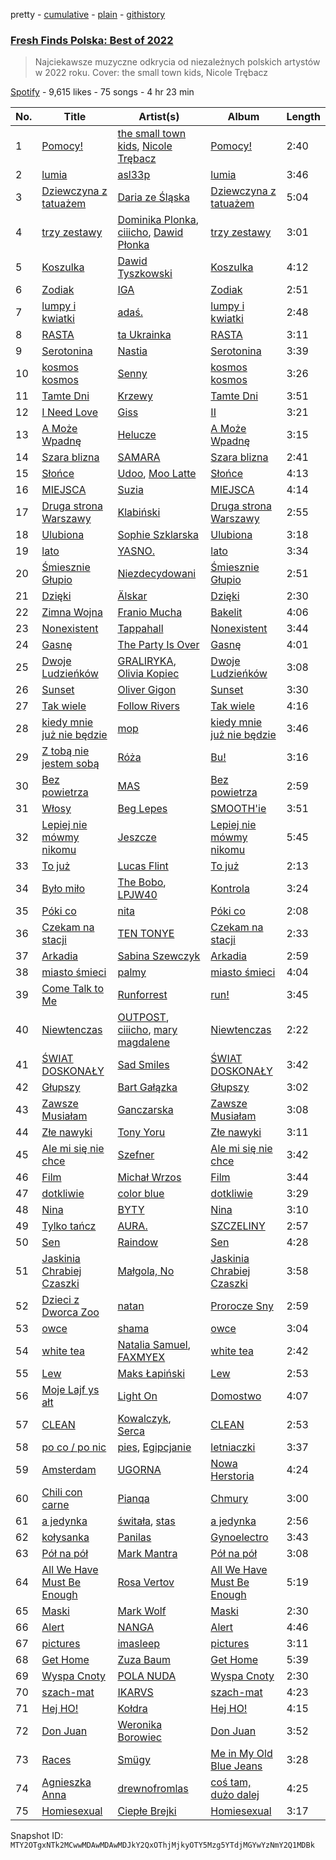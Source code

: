 pretty - [cumulative](/playlists/cumulative/37i9dQZF1DWTI0B69TStH2.md) - [plain](/playlists/plain/37i9dQZF1DWTI0B69TStH2) - [githistory](https://github.githistory.xyz/mackorone/spotify-playlist-archive/blob/main/playlists/plain/37i9dQZF1DWTI0B69TStH2)

### [Fresh Finds Polska: Best of 2022](https://open.spotify.com/playlist/37i9dQZF1DWTI0B69TStH2)

> Najciekawsze muzyczne odkrycia od niezależnych polskich artystów w 2022 roku\. Cover: the small town kids, Nicole Trębacz

[Spotify](https://open.spotify.com/user/spotify) - 9,615 likes - 75 songs - 4 hr 23 min

| No. | Title | Artist(s) | Album | Length |
|---|---|---|---|---|
| 1 | [Pomocy!](https://open.spotify.com/track/6UW2CRGHenB3BiwHzySdoe) | [the small town kids](https://open.spotify.com/artist/1cUvJtU1uL59tjCScnbUUk), [Nicole Trębacz](https://open.spotify.com/artist/0u0v2kVNfDCRjSlND4Od44) | [Pomocy!](https://open.spotify.com/album/2hJ54fdfdp2o1JvKbHxbG7) | 2:40 |
| 2 | [lumia](https://open.spotify.com/track/6e0Utt4uUWSGRAchpRHpEB) | [asl33p](https://open.spotify.com/artist/6lAdHrwad3QyDb70RvvM1g) | [lumia](https://open.spotify.com/album/3Yazqm1zJa4ydgFutZRXOU) | 3:46 |
| 3 | [Dziewczyna z tatuażem](https://open.spotify.com/track/2Vj7I6BgiUEsCOI2gZiY5Q) | [Daria ze Śląska](https://open.spotify.com/artist/4I27OgvXt7ILLX2AtbQHO2) | [Dziewczyna z tatuażem](https://open.spotify.com/album/4lk4BJI6KHPfgVW1Mb28Re) | 5:04 |
| 4 | [trzy zestawy](https://open.spotify.com/track/7vBpSqqX338PXOZqYI46XB) | [Dominika Plonka](https://open.spotify.com/artist/7CyMpvAC2CTnxaZVFh9aO8), [ciiicho](https://open.spotify.com/artist/0rQ5OCXcg33fZtgN6hv76Z), [Dawid Płonka](https://open.spotify.com/artist/6P8H6nSX040u58IuahsdvF) | [trzy zestawy](https://open.spotify.com/album/67FHY3kdtyOUEaAlnLK8EA) | 3:01 |
| 5 | [Koszulka](https://open.spotify.com/track/58GULPDRRkVUMm2AKaBEMm) | [Dawid Tyszkowski](https://open.spotify.com/artist/2Lp4rVUJ5ZRZfT8wkWF81K) | [Koszulka](https://open.spotify.com/album/0GY7Jpt1L0C891A5WdgUPe) | 4:12 |
| 6 | [Zodiak](https://open.spotify.com/track/7LE63LIKe0mjjPiI3bMiKp) | [IGA](https://open.spotify.com/artist/194PQAWwypriEsRab3Ly6D) | [Zodiak](https://open.spotify.com/album/2TmoiNAbvUzmgMSPYyWaOv) | 2:51 |
| 7 | [lumpy i kwiatki](https://open.spotify.com/track/7bDuI7rHDURAAFoCJNdygJ) | [adaś.](https://open.spotify.com/artist/63Zfzws3zct6H4L21p9WBT) | [lumpy i kwiatki](https://open.spotify.com/album/1VT40bWo45IfnvBLX3vf5T) | 2:48 |
| 8 | [RASTA](https://open.spotify.com/track/0eIGpaZ6HcS9k2Nt9nMnJJ) | [ta Ukrainka](https://open.spotify.com/artist/5kH7ZateqBrrUv6u6snhnp) | [RASTA](https://open.spotify.com/album/4DlPSU1YXt8zKWMgTaWoos) | 3:11 |
| 9 | [Serotonina](https://open.spotify.com/track/3jjmxo9s0yvH8MGjBhq5cF) | [Nastia](https://open.spotify.com/artist/6oIfNczfkOoCFHWIdRZO88) | [Serotonina](https://open.spotify.com/album/0IrfsOyThCDb4wwBhD69gv) | 3:39 |
| 10 | [kosmos kosmos](https://open.spotify.com/track/3F2GpNYpZEDWS2O53Ga0Z4) | [Senny](https://open.spotify.com/artist/1G9URp0t7Z45RhHHUdRo5P) | [kosmos kosmos](https://open.spotify.com/album/2wpBFlnxLxdFlmEYbth0Bl) | 3:26 |
| 11 | [Tamte Dni](https://open.spotify.com/track/2jgFTzyINVQvbR352yRjAM) | [Krzewy](https://open.spotify.com/artist/2O8src0gpcbKTe4kMPdvvg) | [Tamte Dni](https://open.spotify.com/album/2AKkXkmdts8cgaDNhC5DoG) | 3:51 |
| 12 | [I Need Love](https://open.spotify.com/track/3wwNfzLa3UPUc5dGARSaxZ) | [Giss](https://open.spotify.com/artist/52ioMEJSwM5Aix7sljlTes) | [II](https://open.spotify.com/album/2uIkIuAxk9Tb5ivfc6KxhD) | 3:21 |
| 13 | [A Może Wpadnę](https://open.spotify.com/track/7D7yDzorfaZkPRj8Orfh1k) | [Helucze](https://open.spotify.com/artist/0XhA1CcJoU4epYBf7HLbHr) | [A Może Wpadnę](https://open.spotify.com/album/2amEF0yxI0eYqyZNlnKcqp) | 3:15 |
| 14 | [Szara blizna](https://open.spotify.com/track/3nrD822coGjlwftEv876CI) | [SAMARA](https://open.spotify.com/artist/0H96zZshfKV7mq25xuyAWD) | [Szara blizna](https://open.spotify.com/album/7zosA8HMW25bF4VlnJhIzP) | 2:41 |
| 15 | [Słońce](https://open.spotify.com/track/2fxjOp42W4IL2EdHLa6QOb) | [Udoo](https://open.spotify.com/artist/4MCes2wLaA4tjXUpIdw2PE), [Moo Latte](https://open.spotify.com/artist/3gNjxcKLkMfZYKlLxn0O9F) | [Słońce](https://open.spotify.com/album/5i6q7sPlEGqvzP3IOtWYTb) | 4:13 |
| 16 | [MIEJSCA](https://open.spotify.com/track/5h90iokIq0iTutieNrW9u0) | [Suzia](https://open.spotify.com/artist/5nNtMnFVruYrc8I0TMozNi) | [MIEJSCA](https://open.spotify.com/album/1H3EJbA1rGWpevebFi8Q4w) | 4:14 |
| 17 | [Druga strona Warszawy](https://open.spotify.com/track/5wnWBOSkOcyuIXqODV0thZ) | [Klabiński](https://open.spotify.com/artist/63epGzUUDoo1MX6EkVpsh3) | [Druga strona Warszawy](https://open.spotify.com/album/28YQ4mEH6JWy5uta73Gv3D) | 2:55 |
| 18 | [Ulubiona](https://open.spotify.com/track/1282A6hIZhc8DVa6ie6OdC) | [Sophie Szklarska](https://open.spotify.com/artist/09GfElZ8wfFoJyaHNbSaan) | [Ulubiona](https://open.spotify.com/album/6zcsjKyDn9laklLBvdNax9) | 3:18 |
| 19 | [lato](https://open.spotify.com/track/3rwbDdUow669JBxrPOc17t) | [YASNO.](https://open.spotify.com/artist/5JeULU8rnukUiPQFAA8Q24) | [lato](https://open.spotify.com/album/6UAVS6tq1NXwbbB3GJUadZ) | 3:34 |
| 20 | [Śmiesznie Głupio](https://open.spotify.com/track/7CbRNbn4hiIu8HNNqpxwcj) | [Niezdecydowani](https://open.spotify.com/artist/368CM1oJRgXYf4DGaIogDD) | [Śmiesznie Głupio](https://open.spotify.com/album/4WawZf6UTqeDYKQ5dLgn4c) | 2:51 |
| 21 | [Dzięki](https://open.spotify.com/track/0MGYYHzoZwSqLUj7M2hapb) | [Älskar](https://open.spotify.com/artist/3IowoyLkVgVaXx2pF8KQeP) | [Dzięki](https://open.spotify.com/album/7vWgrRG6lQswTC58HgBHql) | 2:30 |
| 22 | [Zimna Wojna](https://open.spotify.com/track/29ycUnNRzzr0XPLA4s6k4K) | [Franio Mucha](https://open.spotify.com/artist/2l1ha2vETw02TOEdpepvEx) | [Bakelit](https://open.spotify.com/album/3HhUV1KRaftvkVWkZoaK9n) | 4:06 |
| 23 | [Nonexistent](https://open.spotify.com/track/1GRmVddppX4bjnReG9um8b) | [Tappahall](https://open.spotify.com/artist/3Ghzgg4CEzt9wNdNfKcndW) | [Nonexistent](https://open.spotify.com/album/5aSbykZgfxUhDJMJIuxjfT) | 3:44 |
| 24 | [Gasnę](https://open.spotify.com/track/2sG7E5K76wQgnQz5f6oWZr) | [The Party Is Over](https://open.spotify.com/artist/69znI1kRhRjS9pFHP03urW) | [Gasnę](https://open.spotify.com/album/1vG77iPxcQtOWy8E35IBj2) | 4:01 |
| 25 | [Dwoje Ludzieńków](https://open.spotify.com/track/6BvfSPcBj8lyfEMwkFEYqV) | [GRALIRYKA](https://open.spotify.com/artist/2n4AGfHkzwXOLZhY5rxXLd), [Olivia Kopiec](https://open.spotify.com/artist/7IYhGxaqaZXTFQ12fDg2xP) | [Dwoje Ludzieńków](https://open.spotify.com/album/2vDnI5838JzCufqOWKXt13) | 3:08 |
| 26 | [Sunset](https://open.spotify.com/track/1Vdq3QZ3mMu1ky2rPsqimR) | [Oliver Gigon](https://open.spotify.com/artist/2FlyaCEJbYuZumkoDuFs0M) | [Sunset](https://open.spotify.com/album/3UTOH20iEtqzL1nBPzoxky) | 3:30 |
| 27 | [Tak wiele](https://open.spotify.com/track/1fQ9jkRpikRy9usbZHywui) | [Follow Rivers](https://open.spotify.com/artist/25L9MNf4X9ejmyc4ogtYRp) | [Tak wiele](https://open.spotify.com/album/74MR4vUxb4lNitp7dCImNG) | 4:16 |
| 28 | [kiedy mnie już nie będzie](https://open.spotify.com/track/0GPpR1k2I5inBxsCkWgSeV) | [mop](https://open.spotify.com/artist/6mHsoKwXCaQ3TCWBBPu9Dy) | [kiedy mnie już nie będzie](https://open.spotify.com/album/4DYGTJOThpdYxCtZyKd3Zn) | 3:46 |
| 29 | [Z tobą nie jestem sobą](https://open.spotify.com/track/0YGVCiBwlSK0MAfqjBsuGG) | [Róża](https://open.spotify.com/artist/7GZA5RryiIvErH2V5qs5Cx) | [Bu!](https://open.spotify.com/album/3l8VVcWOEMY97Gxo2wpEMC) | 3:16 |
| 30 | [Bez powietrza](https://open.spotify.com/track/6BAkqxn8mtEU2AFqqt4Ti6) | [MAS](https://open.spotify.com/artist/7nMyiwlK2JwXR9FXBrOiuH) | [Bez powietrza](https://open.spotify.com/album/1FOtCixEJUWnKMEAMttUag) | 2:59 |
| 31 | [Włosy](https://open.spotify.com/track/0q1qIZ368qrZ96AURiwzV7) | [Beg Lepes](https://open.spotify.com/artist/2jDGMkmlKch4N7LD2noJQs) | [SMOOTH'ie](https://open.spotify.com/album/4larm3hYYWamH3shaVD57J) | 3:51 |
| 32 | [Lepiej nie mówmy nikomu](https://open.spotify.com/track/6Bw5TLTJbwONfD2li10UBb) | [Jeszcze](https://open.spotify.com/artist/549OGFxLtnM7L2tu5QYAeb) | [Lepiej nie mówmy nikomu](https://open.spotify.com/album/659TQGieS3UFvTK6UyvEBz) | 5:45 |
| 33 | [To już](https://open.spotify.com/track/2dLcZjzMgtBSv0XqCDwCKo) | [Lucas Flint](https://open.spotify.com/artist/6hDQK58Mp46BJ8mCVR8ToK) | [To już](https://open.spotify.com/album/2gjJb8FYVYYbdH3wqUqdOm) | 2:13 |
| 34 | [Było miło](https://open.spotify.com/track/0Ats8UjkpH6HEP4k2Gt0rY) | [The Bobo](https://open.spotify.com/artist/1dhQg6urYCnTQhYWG8tsvE), [LPJW40](https://open.spotify.com/artist/1yuXlpC7d9j8CZK5z73yBN) | [Kontrola](https://open.spotify.com/album/2teFszicbrLoUynpd4eoga) | 3:24 |
| 35 | [Póki co](https://open.spotify.com/track/6uY0gR5G1HvyxXTimSsKvk) | [nita](https://open.spotify.com/artist/1AGR5KsqctsAYgxxINt5xi) | [Póki co](https://open.spotify.com/album/0QdftZEkfSHJTlFG4X017c) | 2:08 |
| 36 | [Czekam na stacji](https://open.spotify.com/track/6nrKPBLIwxfAO0vp6e9ydN) | [TEN TONYE](https://open.spotify.com/artist/1uUB3v1D4cFV9P2KB7DivA) | [Czekam na stacji](https://open.spotify.com/album/5hrNeUJXxNkzdHIOam255C) | 2:33 |
| 37 | [Arkadia](https://open.spotify.com/track/6tTsIyeFuaLt9Avr1koQCy) | [Sabina Szewczyk](https://open.spotify.com/artist/1Ofkj69uBttIicwL9skzh6) | [Arkadia](https://open.spotify.com/album/5fvlIgxE8ryrj4mxWMcoqm) | 2:59 |
| 38 | [miasto śmieci](https://open.spotify.com/track/4uC7IO4lZV6te3JBkB1Eu2) | [palmy](https://open.spotify.com/artist/4iRrFnGjqSfKo6b8c8oh0P) | [miasto śmieci](https://open.spotify.com/album/7kX0oN18hOALcy769MoiB8) | 4:04 |
| 39 | [Come Talk to Me](https://open.spotify.com/track/4OQvc8b4ESqHim614oJHGy) | [Runforrest](https://open.spotify.com/artist/6m4TPomVwYgFtvzRDjaaF5) | [run!](https://open.spotify.com/album/1waTV5pY1IK5w4wBPMs2iC) | 3:45 |
| 40 | [Niewtenczas](https://open.spotify.com/track/3XQ2pl5V44rsdX2PNmiJl9) | [OUTPOST](https://open.spotify.com/artist/7cS6COG2pifHvvQR2VUNJl), [ciiicho](https://open.spotify.com/artist/0rQ5OCXcg33fZtgN6hv76Z), [mary magdalene](https://open.spotify.com/artist/7ddkABIwEms5oRYjt6OEgN) | [Niewtenczas](https://open.spotify.com/album/4Ek3SnC1Xieb3g0ZYLBBy1) | 2:22 |
| 41 | [ŚWIAT DOSKONAŁY](https://open.spotify.com/track/2scpTDFUOzJCq6j5Cy9OFc) | [Sad Smiles](https://open.spotify.com/artist/5LISNIIF2dVg8fxzZImkzo) | [ŚWIAT DOSKONAŁY](https://open.spotify.com/album/74gwmh1ddK8dijCkHxKyAg) | 3:42 |
| 42 | [Głupszy](https://open.spotify.com/track/2aQwhqCpwa5yWYaQZ3bsR0) | [Bart Gałązka](https://open.spotify.com/artist/1Uem85RHws6LkjjfsX285A) | [Głupszy](https://open.spotify.com/album/77XfFno4nueCRkMWUyrzPJ) | 3:02 |
| 43 | [Zawsze Musiałam](https://open.spotify.com/track/0rC7kjwYyY1VjJmCmBHEHf) | [Ganczarska](https://open.spotify.com/artist/3q26cqbn7bDj4LfrDHg5xo) | [Zawsze Musiałam](https://open.spotify.com/album/2rwSOc1x8DknMTk9jUpkX7) | 3:08 |
| 44 | [Złe nawyki](https://open.spotify.com/track/0oGKQgZFROeZP9dzDCmTsN) | [Tony Yoru](https://open.spotify.com/artist/5vxpRIK38jdowAGpiNg6Up) | [Złe nawyki](https://open.spotify.com/album/0jdPXX25oEV3o5mGDg5OHT) | 3:11 |
| 45 | [Ale mi się nie chce](https://open.spotify.com/track/17uMCXgX776YVd2mQBqvBU) | [Szefner](https://open.spotify.com/artist/3M9n9VCc39QFqVzU9guLjf) | [Ale mi się nie chce](https://open.spotify.com/album/7GjOMFuqkJNZNDZ0uo6IKw) | 3:42 |
| 46 | [Film](https://open.spotify.com/track/5T0uvID1a8nKHiQ0L7u4Z7) | [Michał Wrzos](https://open.spotify.com/artist/4mxTm66QsRgChITSPcGvkI) | [Film](https://open.spotify.com/album/4syyP1ugocLaVfOHrMcpeY) | 3:44 |
| 47 | [dotkliwie](https://open.spotify.com/track/1A3w1zMi7ITczkcIUbxPq8) | [color blue](https://open.spotify.com/artist/4xnkAP7SRXVpNik1sc9Amd) | [dotkliwie](https://open.spotify.com/album/44mSj99IKdljmsFPXGhWUN) | 3:29 |
| 48 | [Nina](https://open.spotify.com/track/2m8prwNDzWDGytcMkMeUum) | [BYTY](https://open.spotify.com/artist/7cIp5M3BpiNcMOQ9OiqNwf) | [Nina](https://open.spotify.com/album/5ZHuWI1Lxv3MwHyYaU6Z6P) | 3:10 |
| 49 | [Tylko tańcz](https://open.spotify.com/track/5qKphg93clLTjH1IDGFKSz) | [AURA.](https://open.spotify.com/artist/2Nj3SHDJmmNyY0xVOFm0tE) | [SZCZELINY](https://open.spotify.com/album/7xNnGIaJMYWPkPbp94mJib) | 2:57 |
| 50 | [Sen](https://open.spotify.com/track/6SmAUPLzsVJz5GXxDY7JTV) | [Raindow](https://open.spotify.com/artist/4ajombin2svShTCmEmbHfE) | [Sen](https://open.spotify.com/album/6KVj3e3dlPOyaTnmMd3Xoo) | 4:28 |
| 51 | [Jaskinia Chrabiej Czaszki](https://open.spotify.com/track/68bFLrKvTyFjrDIBqy1IID) | [Małgola, No](https://open.spotify.com/artist/0uzUmwzNGtiw8vzlUpWuRD) | [Jaskinia Chrabiej Czaszki](https://open.spotify.com/album/4oW213FU1FYrIj7c5cjYMJ) | 3:58 |
| 52 | [Dzieci z Dworca Zoo](https://open.spotify.com/track/4vTauhcrj5V8rUds2ArGhw) | [natan](https://open.spotify.com/artist/30GHHvNrPb2HB7IeBq5gOB) | [Prorocze Sny](https://open.spotify.com/album/1kXRE4A7QmrnIG6C90S9Ze) | 2:59 |
| 53 | [owce](https://open.spotify.com/track/1ZdfCQaWUuDaJOo5SJeVs1) | [shama](https://open.spotify.com/artist/1HhRfvC2bS9XeeiR5I5UmI) | [owce](https://open.spotify.com/album/0jSDqpH6BdZJoXuCxeDrRb) | 3:04 |
| 54 | [white tea](https://open.spotify.com/track/56qt81CVhJwkU2q9rPPfzF) | [Natalia Samuel](https://open.spotify.com/artist/7sttpnxwghVxIaD3OsOSQr), [FAXMYEX](https://open.spotify.com/artist/7LcB7oB1yF3sFakSefkr8X) | [white tea](https://open.spotify.com/album/5vDcSSKd02DDxBO6XegSU8) | 2:42 |
| 55 | [Lew](https://open.spotify.com/track/1fEK1BL46fKoDJVKL5rGWO) | [Maks Łapiński](https://open.spotify.com/artist/3GtP61OWBcEBJTZvxmPbke) | [Lew](https://open.spotify.com/album/1lfwsnbN3uBqwLKBI4GX4n) | 2:53 |
| 56 | [Moje Lajf ys ałt](https://open.spotify.com/track/5vFHcFKeiTknOETSZuZMob) | [Light On](https://open.spotify.com/artist/28YMxwKjLqEBL5VJhEDX3y) | [Domostwo](https://open.spotify.com/album/7sjye90YShKVQsXX2C2oua) | 4:07 |
| 57 | [CLEAN](https://open.spotify.com/track/5aQ0bLVqlBEy2Ha2ERkD2y) | [Kowalczyk](https://open.spotify.com/artist/3WdrIhAcAvD43GNohMcvRz), [Serca](https://open.spotify.com/artist/6JrpMg8ZZ8c2TSBtLRSmjW) | [CLEAN](https://open.spotify.com/album/7upsv0Dwdv307ihHPQdwx0) | 2:53 |
| 58 | [po co / po nic](https://open.spotify.com/track/1LTChrUjx5r1OsTapUrrDN) | [pies](https://open.spotify.com/artist/72dn7ikoG0PxIfbCeFyf7S), [Egipcjanie](https://open.spotify.com/artist/7nzGqCxidXGRF7JdyxFDNV) | [letniaczki](https://open.spotify.com/album/68RGywfbeBn1cQ5PXAgqQV) | 3:37 |
| 59 | [Amsterdam](https://open.spotify.com/track/18D9GrenKqEv9gKJ2DhPEf) | [UGORNA](https://open.spotify.com/artist/728KDp7TKI2VD37sg0323p) | [Nowa Herstoria](https://open.spotify.com/album/1uR8NizcnAlOLDmDWAFGCI) | 4:24 |
| 60 | [Chili con carne](https://open.spotify.com/track/4HfLDOorR7Pr2Qf5SnPZLp) | [Pianqa](https://open.spotify.com/artist/4oYrYiRzjfgeEub8IoFF0b) | [Chmury](https://open.spotify.com/album/3sDrYOoweTzE8FbwydyTDc) | 3:00 |
| 61 | [a jedynka](https://open.spotify.com/track/1aVkhpfHfv8slRoQN3NDI8) | [świtała](https://open.spotify.com/artist/0fP7Egec8F7B72aatTrLPQ), [stas](https://open.spotify.com/artist/72Vq7ugNRnMWOnFZkvj3zd) | [a jedynka](https://open.spotify.com/album/4vlLLn24i1HWJfIgOGDWK0) | 2:56 |
| 62 | [kołysanka](https://open.spotify.com/track/789IC1mNuiO00TzPsKUiqm) | [Panilas](https://open.spotify.com/artist/50v7wSqTiWk0lHxax89jRa) | [Gynoelectro](https://open.spotify.com/album/1MM1jsPodUrv7ugrkz96M3) | 3:43 |
| 63 | [Pół na pół](https://open.spotify.com/track/5pRhvHu0UYOWlGfH19ykBL) | [Mark Mantra](https://open.spotify.com/artist/7rwnGooywpcHn7OH0CvCGa) | [Pół na pół](https://open.spotify.com/album/3ULBgMCQUkU4NbIkFfCmUH) | 3:08 |
| 64 | [All We Have Must Be Enough](https://open.spotify.com/track/40G3P5CYGOncbNfi6kB4Wh) | [Rosa Vertov](https://open.spotify.com/artist/1jkVkjpQ7WpH3MIT3IESUf) | [All We Have Must Be Enough](https://open.spotify.com/album/6TTYL0NbaLSDQKA1JbUwuT) | 5:19 |
| 65 | [Maski](https://open.spotify.com/track/6xvBpBRsxxPh90z1qaBope) | [Mark Wolf](https://open.spotify.com/artist/0OhL4PQtFURkWIVTMuZKt9) | [Maski](https://open.spotify.com/album/4hpV5gIsqtEI4dn8P9r05r) | 2:30 |
| 66 | [Alert](https://open.spotify.com/track/669ZVOoFg0OjYY8QFQUPVo) | [NANGA](https://open.spotify.com/artist/3wBGonHcTaPDylffjRWwGR) | [Alert](https://open.spotify.com/album/0TKWnSPFvQA3guYmdFH9Wa) | 4:46 |
| 67 | [pictures](https://open.spotify.com/track/6YhLeRcdcjZpr1IAObs42S) | [imasleep](https://open.spotify.com/artist/1hAUIs8Rpq6kpNHqlwJW4i) | [pictures](https://open.spotify.com/album/03uOTdsfSlATsmucDGRvF2) | 3:11 |
| 68 | [Get Home](https://open.spotify.com/track/7BumCbOGNGIYzmfYECD0Tp) | [Zuza Baum](https://open.spotify.com/artist/5rE76NUNypiHO6zb9pU6C8) | [Get Home](https://open.spotify.com/album/6yARCQjerqapmR8qF0ReKC) | 5:39 |
| 69 | [Wyspa Cnoty](https://open.spotify.com/track/4Pco9OoEycxrqfHEWvhNbZ) | [POLA NUDA](https://open.spotify.com/artist/5nTUVpjyqWupaDX9vZj1QD) | [Wyspa Cnoty](https://open.spotify.com/album/5MPjY0yo12U06CO5SU5DLi) | 2:30 |
| 70 | [szach\-mat](https://open.spotify.com/track/6BYP7oHa1mMgZ2brUcAZNE) | [IKARVS](https://open.spotify.com/artist/2nIhOTkDDboRX6RsNMg8wg) | [szach\-mat](https://open.spotify.com/album/6l7Z9Mq59T3fx1mzdKrMND) | 4:23 |
| 71 | [Hej HO!](https://open.spotify.com/track/2vE47HBd4atYspuZJGVzEB) | [Kołdra](https://open.spotify.com/artist/0rteyLFur4ET99AS5cXmph) | [Hej HO!](https://open.spotify.com/album/7bHrEcy3yDhgfduWgc1VE1) | 4:15 |
| 72 | [Don Juan](https://open.spotify.com/track/7ontaFq4vwSHTquW8VfY2L) | [Weronika Borowiec](https://open.spotify.com/artist/3H7MczsYp9tx6jskw9kodx) | [Don Juan](https://open.spotify.com/album/0ocXEymdrHat4VuSKKA6sr) | 3:52 |
| 73 | [Races](https://open.spotify.com/track/3Rvon9IAAva4GqI4VHVEJk) | [Smügy](https://open.spotify.com/artist/1L0hGAjE38CBY1lreSSbax) | [Me in My Old Blue Jeans](https://open.spotify.com/album/6UNxam0w4XUAoyTmeVf8q4) | 3:28 |
| 74 | [Agnieszka Anna](https://open.spotify.com/track/3xaiIorUmN7c1KMiQ4NJW9) | [drewnofromlas](https://open.spotify.com/artist/7L72uZK5KPwOwVhrR4EoUR) | [coś tam, dużo dalej](https://open.spotify.com/album/53KEuC4pMq5D23dqhtZ5s2) | 4:25 |
| 75 | [Homiesexual](https://open.spotify.com/track/5N0FNcPhf617rj2RbTVXs6) | [Ciepłe Brejki](https://open.spotify.com/artist/5mminOBApFtiFnAJBHuguy) | [Homiesexual](https://open.spotify.com/album/57x5UnGGN0YLcJ3ryvF1WH) | 3:17 |

Snapshot ID: `MTY2OTgxNTk2MCwwMDAwMDAwMDJkY2QxOThjMjkyOTY5Mzg5YTdjMGYwYzNmY2Q1MDBk`
